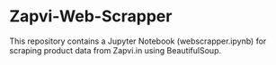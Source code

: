 # Zapvi-Web-Scrapper
This repository contains a Jupyter Notebook (webscrapper.ipynb) for scraping product data from Zapvi.in using BeautifulSoup. 
